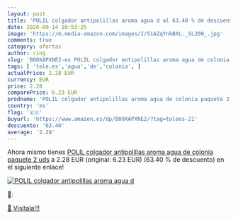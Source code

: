 ```yaml
---
layout: post
title: 'POLIL colgador antipolillas aroma agua d al 63.40 % de descuento'
date: 2020-09-14 10:53:25
image: 'https://m.media-amazon.com/images/I/51AZqYnkBXL._SL200_.jpg'
comments: true
category: ofertas
author: ring
slug: 'B00XAPXNE2-es POLIL colgador antipolillas aroma agua de colonia paquete...'
tags: [ 'tole.es','agua','de','colonia', ]
actualPrice: 2.28 EUR
currency: EUR
price: 2.28
comparePrice: 6.23 EUR
prodname: 'POLIL colgador antipolillas aroma agua de colonia paquete 2 uds'
country: 'es'
flag: '🇪🇸'
buyurl: 'https://www.amazon.es/dp/B00XAPXNE2/?tag=tolees-21'
descuento: '63.40'
average: '2.28'
---
```


Ahora mismo tienes [POLIL colgador antipolillas aroma agua de colonia paquete 2 uds](https://www.amazon.es/dp/B00XAPXNE2/?tag=tolees-21) a 2.28 EUR (original: 6.23 EUR) (63.40 %  de descuento) en el siguiente enlace!

[![POLIL colgador antipolillas aroma agua d](https://m.media-amazon.com/images/I/51AZqYnkBXL._SL200_.jpg)](https://www.amazon.es/dp/B00XAPXNE2/?tag=tolees-21)

🔎:


[🛒 Visítala!!!](https://www.amazon.es/dp/B00XAPXNE2/?tag=tolees-21)
